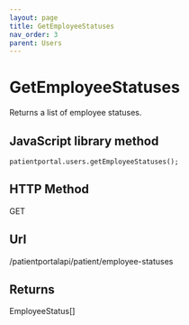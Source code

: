 ```yaml
---
layout: page
title: GetEmployeeStatuses
nav_order: 3
parent: Users
---
```


# GetEmployeeStatuses

Returns a list of employee statuses.

## JavaScript library method

```
patientportal.users.getEmployeeStatuses();
```

## HTTP Method

GET

## ****Url****

/patientportalapi/patient/employee-statuses

## Returns

EmployeeStatus\[\]
